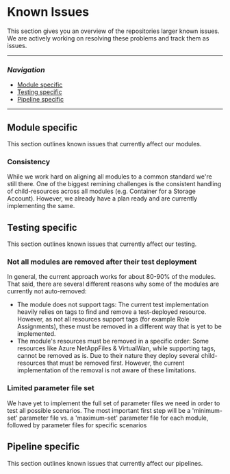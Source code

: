 # Known Issues

This section gives you an overview of the repositories larger known issues. We are actively working on resolving these problems and track them as issues.


---
### _Navigation_
- [Module specific](#module-specific)
- [Testing specific](#testing-specific)
- [Pipeline specific](#pipeline-specific)
---

## Module specific
This section outlines known issues that currently affect our modules.

### Consistency
While we work hard on aligning all modules to a common standard we're still there. One of the biggest remining challenges is the consistent handling of child-resources across all modules (e.g. Container for a Storage Account). However, we already have a plan ready and are currently implementing the same.

## Testing specific
This section outlines known issues that currently affect our testing.

### Not all modules are removed after their test deployment
In general, the current approach works for about 80-90% of the modules. That said, there are several different reasons why some of the modules are currently not auto-removed:
- The module does not support tags: The current test implementation heavily relies on tags to find and remove a test-deployed resource. However, as not all resources support tags (for example Role Assignments), these must be removed in a different way that is yet to be implemented.
- The module's resources must be removed in a specific order: Some resources like Azure NetAppFiles & VirtualWan, while supporting tags, cannot be removed as is. Due to their nature they deploy several child-resources that must be removed first. However, the current implementation of the removal is not aware of these limitations.

### Limited parameter file set
We have yet to implement the full set of parameter files we need in order to test all possible scenarios. The most important first step will be a 'minimum-set' parameter file vs. a 'maximum-set' parameter file for each module, followed by parameter files for specific scenarios

## Pipeline specific
This section outlines known issues that currently affect our pipelines.
